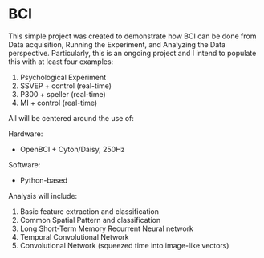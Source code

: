 # BCI

This simple project was created to demonstrate how BCI can be done from Data acquisition, Running the Experiment, and Analyzing the Data perspective.  Particularly, this is an ongoing project and I intend to populate this with at least four examples:

1. Psychological Experiment
2. SSVEP + control  (real-time)
3. P300 + speller  (real-time)
4. MI + control   (real-time)

All will be centered around the use of:

Hardware:
- OpenBCI + Cyton/Daisy, 250Hz

Software:
- Python-based

Analysis will include:
1. Basic feature extraction and classification
2. Common Spatial Pattern and classification
3. Long Short-Term Memory Recurrent Neural network
4. Temporal Convolutional Network
5. Convolutional Network (squeezed time into image-like vectors)
